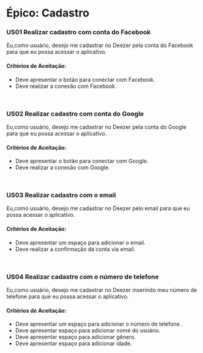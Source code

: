 # Épico: Cadastro
<div class="line"></div>

### US01 Realizar cadastro com conta do Facebook

Eu,como usuário, desejo me cadastrar no Deezer pela conta do Facebook para que eu possa acessar o aplicativo.

#### Critérios de Aceitação:
- Deve apresentar o botão para conectar com Facebook.
- Deve realizar a conexão com Facebook.

<br>

### US02 Realizar cadastro com conta do Google

Eu,como usuário, desejo me cadastrar no Deezer pela conta do Google para que eu possa acessar o aplicativo.

#### Critérios de Aceitação:
- Deve apresentar o botão para conectar com Google.
- Deve realizar a conexão com Google.

<br>

### US03 Realizar cadastro com o email

Eu,como usuário, desejo me cadastrar no Deezer pelo email para que eu possa acessar o aplicativo.

#### Critérios de Aceitação:
- Deve apresentar um espaço para adicionar o email.
- Deve realizar a confirmação da conta via email.

<br>

### **US04** Realizar cadastro com o número de telefone

Eu,como usuário, desejo me cadastrar no Deezer inserindo meu número de telefone para que eu possa acessar o aplicativo.

#### Critérios de Aceitação:
- Deve apresentar um espaço para adicionar o número de telefone .
- Deve apresentar espaço para adicionar nome do usuário.
- Deve apresentar espaço para adicionar gênero.
- Deve apresentar espaço para adicionar idade.
